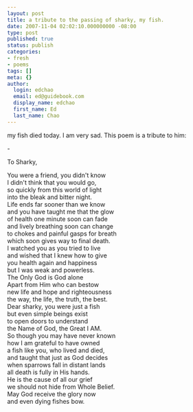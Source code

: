 ```yaml
---
layout: post
title: a tribute to the passing of sharky, my fish.
date: 2007-11-04 02:02:10.000000000 -08:00
type: post
published: true
status: publish
categories:
- fresh
- poems
tags: []
meta: {}
author:
  login: edchao
  email: ed@guidebook.com
  display_name: edchao
  first_name: Ed
  last_name: Chao
---
```

<p>my fish died today.  I am very sad.   This poem is a tribute to him:</p>
<p>-</p>
<p>To Sharky,</p>
<p>You were a friend, you didn't know<br />
I didn't think that you would go,<br />
so quickly from this world of light<br />
into the bleak and bitter night.<br />
Life ends far sooner than we know<br />
and you have taught me that the glow<br />
of health one minute soon can fade<br />
and lively breathing soon can change<br />
to chokes and painful gasps for breath<br />
which soon gives way to final death.<br />
I watched you as you tried to live<br />
and wished that I knew how to give<br />
you health again and happiness<br />
but I was weak and powerless.<br />
The Only God is God alone<br />
Apart from Him who can bestow<br />
new life and hope and righteousness<br />
the way, the life, the truth, the best.<br />
Dear sharky, you were just a fish<br />
but even simple beings exist<br />
to open doors to understand<br />
the Name of God, the Great I AM.<br />
So though you may have never known<br />
how I am grateful to have owned<br />
a fish like you, who lived and died,<br />
and taught that just as God decides<br />
when sparrows fall in distant lands<br />
all death is fully in His hands.<br />
He is the cause of all our grief<br />
we should not hide from Whole Belief.<br />
May God receive the glory now<br />
and even dying fishes bow.</p>
